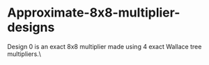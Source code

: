# Approximate-8x8-multiplier-designs

Design 0 is an exact 8x8 multiplier made using 4 exact Wallace tree multipliers.\

